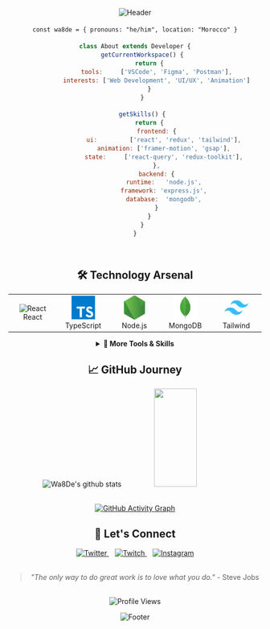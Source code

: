 <div align="center">

![Header](https://capsule-render.vercel.app/api?type=waving&color=6366f1&height=190&section=header&text=Wa8De&fontSize=70&fontColor=fff&animation=fadeIn&fontAlignY=38&desc=Full%20Stack%20Developer%20%7C%20MERN%20Specialist&descAlignY=55&descAlign=50)

<div style="line-height: 1.6">
    <code>const wa8de = { pronouns: "he/him", location: "Morocco" }</code>
</div>

```javascript
class About extends Developer {
    getCurrentWorkspace() {
        return {
            tools:     ['VSCode', 'Figma', 'Postman'],
            interests: ['Web Development', 'UI/UX', 'Animation']
        }
    }

    getSkills() {
        return {
            frontend: {
                ui:         ['react', 'redux', 'tailwind'],
                animation: ['framer-motion', 'gsap'],
                state:     ['react-query', 'redux-toolkit'],
            },
            backend: {
                runtime:   'node.js',
                framework: 'express.js',
                database:  'mongodb',
            }
        }
    }
}
```

<br/>

## 🛠️ Technology Arsenal

<table>
<tr>
<td align="center" width="96">
  <img src="https://techstack-generator.vercel.app/react-icon.svg" width="48" height="48" alt="React" />
  <br>React
</td>
<td align="center" width="96">
  <img src="https://raw.githubusercontent.com/devicons/devicon/master/icons/typescript/typescript-original.svg" width="48" height="48" alt="TypeScript" />
  <br>TypeScript
</td>
<td align="center" width="96">
  <img src="https://raw.githubusercontent.com/devicons/devicon/master/icons/nodejs/nodejs-original.svg" width="48" height="48" alt="Node.js" />
  <br>Node.js
</td>
<td align="center" width="96">
  <img src="https://raw.githubusercontent.com/devicons/devicon/master/icons/mongodb/mongodb-original.svg" width="48" height="48" alt="MongoDB" />
  <br>MongoDB
</td>
<td align="center" width="96">
  <img src="https://raw.githubusercontent.com/devicons/devicon/master/icons/tailwindcss/tailwindcss-plain.svg" width="48" height="48" alt="Tailwind" />
  <br>Tailwind
</td>
</tr>
</table>

<details>
<summary><b>🔧 More Tools & Skills</b></summary>
<br>
<div>

![Express.js](https://img.shields.io/badge/express.js-%23404d59.svg?style=for-the-badge&logo=express&logoColor=%2361DAFB)
![React Query](https://img.shields.io/badge/-React%20Query-FF4154?style=for-the-badge&logo=react%20query&logoColor=white)
![Redux](https://img.shields.io/badge/redux-%23593d88.svg?style=for-the-badge&logo=redux&logoColor=white)
![Framer](https://img.shields.io/badge/Framer-black?style=for-the-badge&logo=framer&logoColor=white)
![GSAP](https://img.shields.io/badge/GSAP-88CE02?style=for-the-badge&logo=greensock&logoColor=black)

</div>
</details>

## 📈 GitHub Journey

<div align="center">
  <img width="49%" height="195px" src="https://github-readme-stats.vercel.app/api?username=Wa8De&show_icons=true&count_private=true&hide_border=true&title_color=6366f1&icon_color=6366f1&text_color=c9d1d9&bg_color=0d1117" alt="Wa8De's github stats" /> 
  <img width="41%" height="195px" src="https://github-readme-stats.vercel.app/api/top-langs/?username=Wa8De&layout=compact&hide_border=true&title_color=6366f1&text_color=c9d1d9&bg_color=0d1117" />
</div>

<br/>

[![GitHub Activity Graph](https://github-readme-activity-graph.vercel.app/graph?username=Wa8De&bg_color=0d1117&color=6366f1&line=6366f1&point=403d3d&area=true&hide_border=true)](https://github.com/ashutosh00710/github-readme-activity-graph)

## 🤝 Let's Connect

<div align="center">
  <a href="https://twitter.com/ussamae_">
    <img src="https://img.shields.io/twitter/follow/ussamae_?style=social" alt="Twitter" />
  </a>&nbsp;&nbsp;
  <a href="https://twitch.tv/Wa8De">
    <img src="https://img.shields.io/twitch/status/Wa8De?style=social" alt="Twitch" />
  </a>&nbsp;&nbsp;
  <a href="https://instagram.com/elmejduube">
    <img src="https://img.shields.io/badge/-@elmejduube-E4405F?style=flat&logo=Instagram&logoColor=white" alt="Instagram" />
  </a>
</div>

<br/>

> *"The only way to do great work is to love what you do."* - Steve Jobs

<br/>

<div align="center">
  <img src="https://komarev.com/ghpvc/?username=Wa8De&style=for-the-badge&color=6366f1" alt="Profile Views" />
</div>

![Footer](https://capsule-render.vercel.app/api?type=waving&color=6366f1&height=120&section=footer)

</div>
